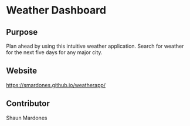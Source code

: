 # Weather Dashboard

## Purpose
Plan ahead by using this intuitive weather application. Search for weather for the next five days for any major city.

## Website
https://smardones.github.io/weatherapp/

## Contributor
Shaun Mardones
